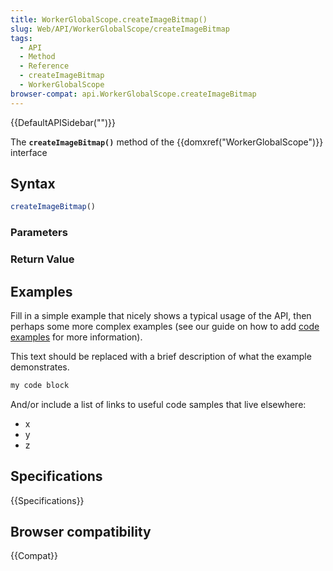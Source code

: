 ```yaml
---
title: WorkerGlobalScope.createImageBitmap()
slug: Web/API/WorkerGlobalScope/createImageBitmap
tags:
  - API
  - Method
  - Reference
  - createImageBitmap
  - WorkerGlobalScope
browser-compat: api.WorkerGlobalScope.createImageBitmap
---
```

{{DefaultAPISidebar("")}}

The **`createImageBitmap()`** method of the {{domxref("WorkerGlobalScope")}} interface 

## Syntax

```js
createImageBitmap()
```

### Parameters



### Return Value



## Examples

Fill in a simple example that nicely shows a typical usage of the API, then perhaps some more complex examples (see our guide on how to add [code examples](/en-US/docs/MDN/Contribute/Structures/Code_examples) for more information).

This text should be replaced with a brief description of what the example demonstrates.

```js
my code block
```

And/or include a list of links to useful code samples that live elsewhere:

*   x
*   y
*   z

## Specifications

{{Specifications}}

## Browser compatibility

{{Compat}}

